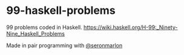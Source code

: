 # 99-haskell-problems

99 problems coded in Haskell. https://wiki.haskell.org/H-99:_Ninety-Nine_Haskell_Problems

Made in pair programming with [@seronmarlon](http://github.com/seronmarlon)

